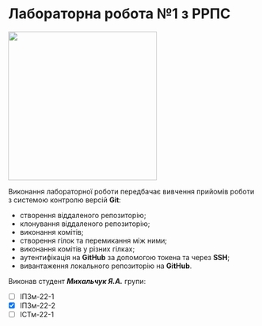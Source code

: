 # Лабораторна робота №1 з РРПС
<image src = "https://media.ztu.edu.ua/wp-content/uploads/2020/02/Group-6-1-1536x465.png" width="300">
  
Виконання лабораторної роботи передбачає вивчення прийомів роботи з системою контролю версій **Git**:

* створення віддаленого репозиторію;
* клонування віддаленого репозиторію;
* виконання комітів;
* створення гілок та перемикання між ними;
* виконання комітів у різних гілках;
* аутентифікація на **GitHub** за допомогою токена та через **SSH**;
* вивантаження локального репозиторію на **GitHub**.

Виконав студент **_Михальчук Я.А._** групи:
- [ ] ІПЗм-22-1
- [x] ІПЗм-22-2
- [ ] ІСТм-22-1
